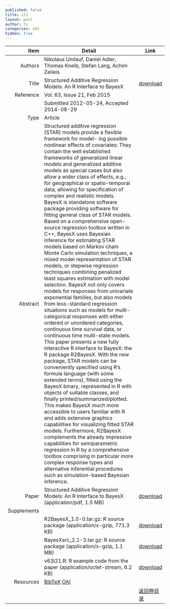 ```yaml
---
published: false
title: i21
layout: post
author: Yu
categories: v63
hidden: true
---
```


| Item | Detail | Link |
|---:|---|---|
| Authors | Nikolaus Umlauf, Daniel Adler, Thomas Kneib, Stefan Lang, Achim Zeileis| |
| Title |Structured Additive Regression Models: An R Interface to BayesX | [download](http://www.jstatsoft.org/v63/i21/paper) |
| Reference |Vol. 63, Issue 21, Feb 2015 | |
| | Submitted 2012-05-24, Accepted 2014-08-29| | 
| Type | Article| |
| Abstract | Structured additive regression (STAR) models provide a flexible framework for model- ing possible nonlinear effects of covariates: They contain the well established frameworks of generalized linear models and generalized additive models as special cases but also allow a wider class of effects, e.g., for geographical or spatio-temporal data, allowing for specification of complex and realistic models. BayesX is standalone software package providing software for fitting general class of STAR models. Based on a comprehensive open-source regression toolbox written in C++, BayesX uses Bayesian inference for estimating STAR models based on Markov chain Monte Carlo simulation techniques, a mixed model representation of STAR models, or stepwise regression techniques combining penalized least squares estimation with model selection. BayesX not only covers models for responses from univariate exponential families, but also models from less-standard regression situations such as models for multi-categorical responses with either ordered or unordered categories, continuous time survival data, or continuous time multi-state models. This paper presents a new fully interactive R interface to BayesX: the R package R2BayesX. With the new package, STAR models can be conveniently specified using R’s formula language (with some extended terms), fitted using the BayesX binary, represented in R with objects of suitable classes, and finally printed/summarized/plotted. This makes BayesX much more accessible to users familiar with R and adds extensive graphics capabilities for visualizing fitted STAR models. Furthermore, R2BayesX complements the already impressive capabilities for semiparametric regression in R by a comprehensive toolbox comprising in particular more complex response types and alternative inferential procedures such as simulation-based Bayesian inference.| |
| Paper | Structured Additive Regression Models: An R Interface to BayesX  (application/pdf, 1.5 MB)| [download](http://www.jstatsoft.org/v63/i21/paper) |
| Supplements | | |
| |R2BayesX_1.0-0.tar.gz:  R source package  (application/x-gzip, 771.3 KB)|  [download](http://www.jstatsoft.org/v63/i21/supp/1) |
| |BayesXsrc_2.1-3.tar.gz: R source package  (application/x-gzip, 1.1 MB)|  [download](http://www.jstatsoft.org/v63/i21/supp/2) |
| |v63i21.R:               R example code from the paper  (application/octet-stream, 6.2 KB)|  [download](http://www.jstatsoft.org/v63/i21/supp/3) |
| Resources | [BibTeX](http://www.jstatsoft.org/v63/i21/bibtex) [OAI](http://www.jstatsoft.org/oai?verb=GetRecord&identifier=oai.jstatsoft/v63/i21&prefix=oai_dc)| |
| |  | [返回卷目录]({{site.baseurl}}/volume/v63.html) |